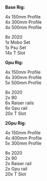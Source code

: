 <p><b>Base Rig:</b></p>

<p>4x 150mm Profile<br>
4x 300mm Profile<br>
4x 500mm Profile<br></p>

<p>8x 2020<br>
1x Mobo Set<br>
1x Psu Set<br>
14x T Slot<br></p>

<p><b>Gpu Rig:</b></p>

<p>4x 150mm Profile<br>
4x 300mm Profile<br>
5x 500mm Profile<br></p>

<p>8x 2020<br>
2x 90<br>
6x Raiser rails<br>
6x Gpu rail<br>
20x T Slot<br></p>


<p><b>2Gpu Rig:</b></p>

<p>4x 150mm Profile<br>
4x 400mm Profile<br>
5x 300mm Profile<br></p>

<p>8x 2020<br>
2x 90<br>
2x Raiser rail<br>
2x Gpu rail<br>
20x T Slot<br></p>
